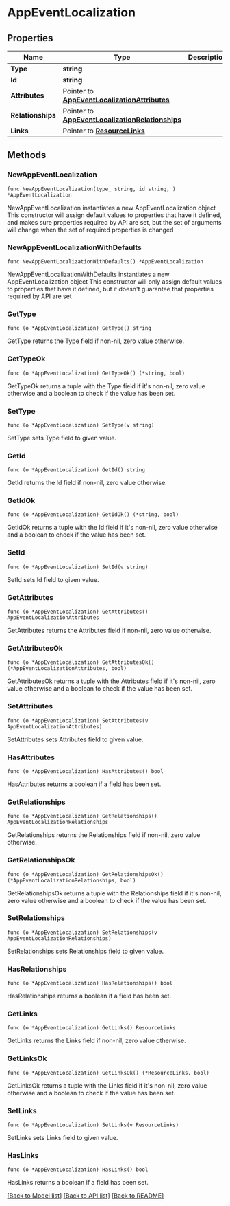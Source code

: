 # AppEventLocalization

## Properties

Name | Type | Description | Notes
------------ | ------------- | ------------- | -------------
**Type** | **string** |  | 
**Id** | **string** |  | 
**Attributes** | Pointer to [**AppEventLocalizationAttributes**](AppEventLocalizationAttributes.md) |  | [optional] 
**Relationships** | Pointer to [**AppEventLocalizationRelationships**](AppEventLocalizationRelationships.md) |  | [optional] 
**Links** | Pointer to [**ResourceLinks**](ResourceLinks.md) |  | [optional] 

## Methods

### NewAppEventLocalization

`func NewAppEventLocalization(type_ string, id string, ) *AppEventLocalization`

NewAppEventLocalization instantiates a new AppEventLocalization object
This constructor will assign default values to properties that have it defined,
and makes sure properties required by API are set, but the set of arguments
will change when the set of required properties is changed

### NewAppEventLocalizationWithDefaults

`func NewAppEventLocalizationWithDefaults() *AppEventLocalization`

NewAppEventLocalizationWithDefaults instantiates a new AppEventLocalization object
This constructor will only assign default values to properties that have it defined,
but it doesn't guarantee that properties required by API are set

### GetType

`func (o *AppEventLocalization) GetType() string`

GetType returns the Type field if non-nil, zero value otherwise.

### GetTypeOk

`func (o *AppEventLocalization) GetTypeOk() (*string, bool)`

GetTypeOk returns a tuple with the Type field if it's non-nil, zero value otherwise
and a boolean to check if the value has been set.

### SetType

`func (o *AppEventLocalization) SetType(v string)`

SetType sets Type field to given value.


### GetId

`func (o *AppEventLocalization) GetId() string`

GetId returns the Id field if non-nil, zero value otherwise.

### GetIdOk

`func (o *AppEventLocalization) GetIdOk() (*string, bool)`

GetIdOk returns a tuple with the Id field if it's non-nil, zero value otherwise
and a boolean to check if the value has been set.

### SetId

`func (o *AppEventLocalization) SetId(v string)`

SetId sets Id field to given value.


### GetAttributes

`func (o *AppEventLocalization) GetAttributes() AppEventLocalizationAttributes`

GetAttributes returns the Attributes field if non-nil, zero value otherwise.

### GetAttributesOk

`func (o *AppEventLocalization) GetAttributesOk() (*AppEventLocalizationAttributes, bool)`

GetAttributesOk returns a tuple with the Attributes field if it's non-nil, zero value otherwise
and a boolean to check if the value has been set.

### SetAttributes

`func (o *AppEventLocalization) SetAttributes(v AppEventLocalizationAttributes)`

SetAttributes sets Attributes field to given value.

### HasAttributes

`func (o *AppEventLocalization) HasAttributes() bool`

HasAttributes returns a boolean if a field has been set.

### GetRelationships

`func (o *AppEventLocalization) GetRelationships() AppEventLocalizationRelationships`

GetRelationships returns the Relationships field if non-nil, zero value otherwise.

### GetRelationshipsOk

`func (o *AppEventLocalization) GetRelationshipsOk() (*AppEventLocalizationRelationships, bool)`

GetRelationshipsOk returns a tuple with the Relationships field if it's non-nil, zero value otherwise
and a boolean to check if the value has been set.

### SetRelationships

`func (o *AppEventLocalization) SetRelationships(v AppEventLocalizationRelationships)`

SetRelationships sets Relationships field to given value.

### HasRelationships

`func (o *AppEventLocalization) HasRelationships() bool`

HasRelationships returns a boolean if a field has been set.

### GetLinks

`func (o *AppEventLocalization) GetLinks() ResourceLinks`

GetLinks returns the Links field if non-nil, zero value otherwise.

### GetLinksOk

`func (o *AppEventLocalization) GetLinksOk() (*ResourceLinks, bool)`

GetLinksOk returns a tuple with the Links field if it's non-nil, zero value otherwise
and a boolean to check if the value has been set.

### SetLinks

`func (o *AppEventLocalization) SetLinks(v ResourceLinks)`

SetLinks sets Links field to given value.

### HasLinks

`func (o *AppEventLocalization) HasLinks() bool`

HasLinks returns a boolean if a field has been set.


[[Back to Model list]](../README.md#documentation-for-models) [[Back to API list]](../README.md#documentation-for-api-endpoints) [[Back to README]](../README.md)


